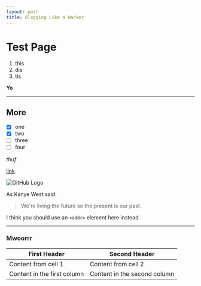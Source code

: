 ```yaml
---
layout: post
title: Blogging Like a Hacker
---
```


# Test Page

1. this
2. dis
3. tis

**Yo**

----

## More

- [x] one
- [x] two
- [ ] three
- [ ] four

*thuf*

[link](https://agileautomata.com/)

![GitHub Logo](https://immfx.com/wp-content/plugins/immfx-payments/images/ethereum-logo.png)

As Kanye West said:

> We're living the future so
> the present is our past.

I think you should use an
`<addr>` element here instead.

----

### Mwoorrr

First Header | Second Header
------------ | -------------
Content from cell 1 | Content from cell 2
Content in the first column | Content in the second column
